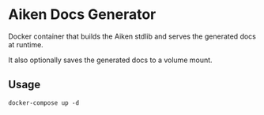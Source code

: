 # Aiken Docs Generator 

Docker container that builds the Aiken stdlib and serves the generated docs at runtime.

It also optionally saves the generated docs to a volume mount.

## Usage

```
docker-compose up -d
```
